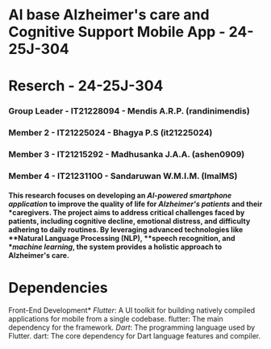 #  AI base Alzheimer's care and Cognitive Support Mobile App - 24-25J-304
# Reserch - 24-25J-304

### Group Leader - IT21228094 - Mendis A.R.P. (randinimendis)
### Member 2 - IT21225024  - Bhagya P.S (it21225024)
### Member 3 - IT21215292 - Madhusanka J.A.A. (ashen0909)
### Member 4 - IT21231100 - Sandaruwan W.M.I.M. (ImalMS)

#### This research focuses on developing an *AI-powered smartphone application* to improve the quality of life for *Alzheimer's patients* and their *caregivers. The project aims to address critical challenges faced by patients, including cognitive decline, emotional distress, and difficulty adhering to daily routines. By leveraging advanced technologies like **Natural Language Processing (NLP), **speech recognition, and **machine learning*, the system provides a holistic approach to Alzheimer's care.

# Dependencies
Front-End Development*
*Flutter*: A UI toolkit for building natively compiled applications for mobile from a single codebase.
flutter: The main dependency for the framework.
*Dart*: The programming language used by Flutter.
dart: The core dependency for Dart language features and compiler.


